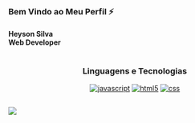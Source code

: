### Bem Vindo ao Meu Perfil ⚡ 
#### Heyson Silva <br> Web Developer
#
### <center> Linguagens e Tecnologias </center>

<center>

[![javascript](https://img.shields.io/badge/JavaScript-323330?style=for-the-badge&logo=javascript&logoColor=F7DF1E)]()
[![html5](https://img.shields.io/badge/HTML5-E34F26?style=for-the-badge&logo=html5&logoColor=white)]()
[![css](https://img.shields.io/badge/CSS3-1572B6?style=for-the-badge&logo=css3&logoColor=white)]()
</center>

##
<img src="https://github-readme-stats.vercel.app/api/top-langs/?username=nextzeera&theme=blue-green">

